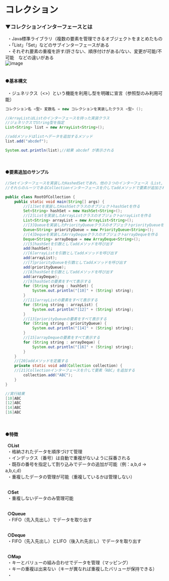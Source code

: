 # コレクション

### ▼コレクションインターフェースとは
&ensp;・Java標準ライブラリ（複数の要素を管理できるオブジェクトをまとめたもの<br>
&ensp;・「List」「Set」などのサブインターフェースがある<br>
&ensp;・それぞれ要素の重複を許す/許さない、順序付けがある/ない、変更が可能/不可能　などの違いがある<br>
![image](https://user-images.githubusercontent.com/81621944/211177613-4d841af4-c728-466b-ab65-be22934e5726.png)<br>
<br>

#### ●基本構文
&ensp;・ジュネリクス（<>）という機能を利用し型を明確に宣言（参照型のみ利用可能）<br>
```java
コレクション名 <型> 変数名 = new コレクションを実装したクラス <型> ();
```
```java
//ArrayListはListのインターフェースを持った実装クラス
//ジェネリクスでString型を指定
List<String> list = new ArrayList<String>();

//addメソッドはlistへデータを追加するメソッド
list.add("abcdef");

System.out.println(list);//結果 abcdef が表示される
```
<br>


#### ●要素追加のサンプル
```java
//Setインターフェースを実装したHashedSetであれ、他の３つのインターフェース（List, Queue, Deque）であれ、
//それらのルーツであるCollectionインターフェースを介してaddメソッドで要素が追加されることを示す

public class RootOfCollection {
    public static void main(String[] args) {
        //[1]Setを実装したHashSetクラスのオブジェクトhashSetを作る
        Set<String> hashSet = new HashSet<String>(); 
        //[2]Listを実装したArrayListクラスのオブジェクトarrayListを作る
        List<String> arrayList = new ArrayList<String>(); 
        //[3]Queueを実装したPriorityQueueクラスのオブジェクトpriorityQueueを作る
        Queue<String> priorityQueue = new PriorityQueue<String>(); 
        //[4]Dequeを実装したArrayDequeクラスのオブジェクトarrayDequeを作る
        Deque<String> arrayDeque = new ArrayDeque<String>(); 
        //[5]hashSetを引数としてaddメソッドを呼び出す
        add(hashSet); 
        //[6]arrayListを引数としてaddメソッドを呼び出す
        add(arrayList); 
        //[7]priorityQueueを引数としてaddメソッドを呼び出す
        add(priorityQueue);
        //[8]hashSetを引数としてaddメソッドを呼び出す
        add(arrayDeque); 
        //[9]hashSetの要素をすべて表示する
        for (String string : hashSet) { 
            System.out.println("[10]" + (String) string);
        }
        //[11]arrayListの要素をすべて表示する
        for (String string : arrayList) { 
            System.out.println("[12]" + (String) string);
        }
        //[13]priorityQueueの要素をすべて表示する
        for (String string : priorityQueue) { 
            System.out.println("[14]" + (String) string);
        }
        //[15]arrayDequeの要素をすべて表示する
        for (String string : arrayDeque) { 
            System.out.println("[16]" + (String) string);
        }
    }
    //[20]addメソッドを定義する
    private static void add(Collection collection) { 
    //[21]Collectionインターフェースを介して要素「ABC」を追加する
        collection.add("ABC");
    }
}
```
```java
//実行結果
[10]ABC
[12]ABC
[14]ABC
[16]ABC
```
<br>


#### ●特徴
&ensp;**○List**<br>
&ensp;・格納されたデータを順序づけて管理<br>
&ensp;・インデックス（番号）は自動で重複がないように採番される<br>
&ensp;・既存の番号を指定して割り込みでデータの追加が可能（例：a,b,d → a,b,c,d）<br>
&ensp;・重複したデータの管理が可能（重複しているかは管理しない）<br>
<br>

&ensp;**○Set**<br>
&ensp;・重複しないデータのみ管理可能<br>
<br>

&ensp;**○Queue**<br>
&ensp;・FIFO（先入先出し）でデータを取り出す<br>
<br>

&ensp;**○Deque**<br>
&ensp;・FIFO（先入先出し）とLIFO（後入れ先出し）でデータを取り出す<br>
<br>

&ensp;**○Map**<br>
&ensp;・キーとバリューの組み合わせでデータを管理（マッピング）<br>
&ensp;・キーの重複は出来ない（キーが異なれば重複したバリューが保持できる）<br>
&ensp;・<br>
<br>
